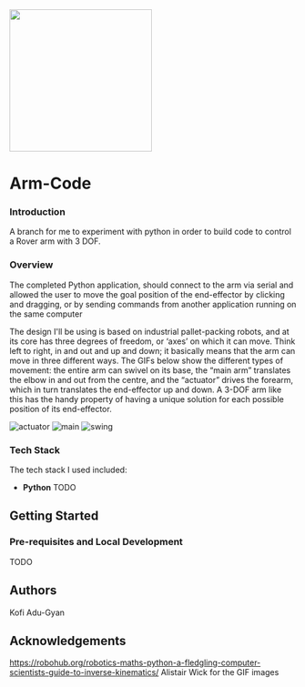 <img src="https://github.com/NIURoverTeam/RoverCoreOS/blob/master/assets/NIU%20Rover%20Logo%20V2.png" width="250" height="250"/>

# Arm-Code

### Introduction
A branch for me to experiment with python in order to build code to control a Rover arm with 3 DOF.

### Overview 
The completed Python application, should connect to the arm via serial and allowed the user to move the goal position of the end-effector by clicking and dragging, or by sending commands from another application running on the same computer

The design I'll be using is based on industrial pallet-packing robots, and at its core has three degrees of freedom, or ‘axes’ on which it can move. Think left to right, in and out and up and down; it basically means that the arm can move in three different ways. The GIFs below show the different types of movement: the entire arm can swivel on its base, the “main arm” translates the elbow in and out from the centre, and the “actuator” drives the forearm, which in turn translates the end-effector up and down. A 3-DOF arm like this has the handy property of having a unique solution for each possible position of its end-effector.

![actuator](https://user-images.githubusercontent.com/44382721/89333518-b036bf00-d65a-11ea-8554-92a171176571.gif)
![main](https://user-images.githubusercontent.com/44382721/89333522-b0cf5580-d65a-11ea-98f3-8f970d6ea0a3.gif)
![swing](https://user-images.githubusercontent.com/44382721/89333525-b0cf5580-d65a-11ea-9992-026ee032de70.gif)



### Tech Stack

The tech stack I used included:

* **Python**
TODO

Getting Started
---
### Pre-requisites and Local Development
TODO

Authors
---
Kofi Adu-Gyan

Acknowledgements
---
https://robohub.org/robotics-maths-python-a-fledgling-computer-scientists-guide-to-inverse-kinematics/
Alistair Wick for the GIF images
